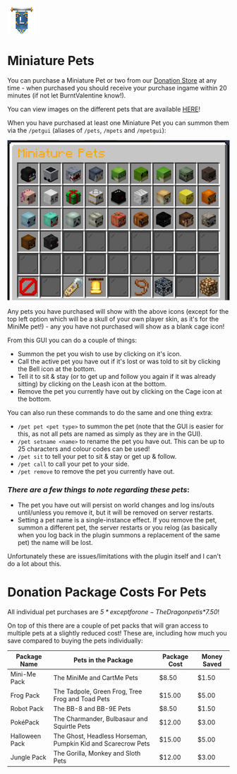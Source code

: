 
![ribbon](images/L-ribbon.png) 

# Miniature Pets

You can purchase a Miniature Pet or two from our [Donation Store](http://store.legioncraft.co.uk/) at any time - when purchased you should receive your purchase ingame within 20 minutes (if not let BurntValentine know!).

You can view images on the different pets that are available [HERE](https://imgur.com/a/zCpsT6C)!

When you have purchased at least one Miniature Pet you can summon them via the `/petgui` (aliases of `/pets`, `/mpets` and `/mpetgui`):

![petsgui](images/petsgui.png) 


Any pets you have purchased will show with the above icons (except for the top left option which will be a skull of your own player skin, as it's for the MiniMe pet!) - any you have not purchased will show as a blank cage icon!

From this GUI you can do a couple of things:
- Summon the pet you wish to use by clicking on it's icon.
- Call the active pet you have out if it's lost or was told to sit by clicking the Bell icon at the bottom.
- Tell it to sit & stay (or to get up and follow you again if it was already sitting) by clicking on the Leash icon at the bottom.
- Remove the pet you currently have out by clicking on the Cage icon at the bottom.

You can also run these commands to do the same and one thing extra:
- `/pet pet <pet type>` to summon the pet (note that the GUI is easier for this, as not all pets are named as simply as they are in the GUI).
- `/pet setname <name>` to rename the pet you have out. This can be up to 25 characters and colour codes can be used!
- `/pet sit` to tell your pet to sit & stay or get up & follow.
- `/pet call` to call your pet to your side.
- `/pet remove` to remove the pet you currently have out.

### *There are a few things to note regarding these pets*:

- The pet you have out will persist on world changes and log ins/outs until/unless you remove it, but it will be removed on server restarts.
- Setting a pet name is a single-instance effect. If you remove the pet, summon a different pet, the server restarts or you relog (as basically when you log back in the plugin summons a replacement of the same pet) the name will be lost.

Unfortunately these are issues/limitations with the plugin itself and I can't do a lot about this.




# Donation Package Costs For Pets

All individual pet purchases are *$5* except for one - The Dragon pet is *$7.50*!

On top of this there are a couple of pet packs that will gran access to multiple pets at a slightly reduced cost! These are, including how much you save compared to buying the pets individually:

|Package Name|Pets in the Package|Package Cost|Money Saved|
|---|---|---|---|
|Mini-Me Pack|The MiniMe and CartMe Pets|$8.50|$1.50|
|Frog Pack|The Tadpole, Green Frog, Tree Frog and Toad Pets|$15.00|$5.00|
|Robot Pack|The BB-8 and BB-9E Pets|$8.50|$1.50|
|PokéPack|The Charmander, Bulbasaur and Squirtle Pets|$12.00|$3.00|
|Halloween Pack|The Ghost, Headless Horseman, Pumpkin Kid and Scarecrow Pets|$15.00|$5.00|
|Jungle Pack|The Gorilla, Monkey and Sloth Pets|$12.00|$3.00|
